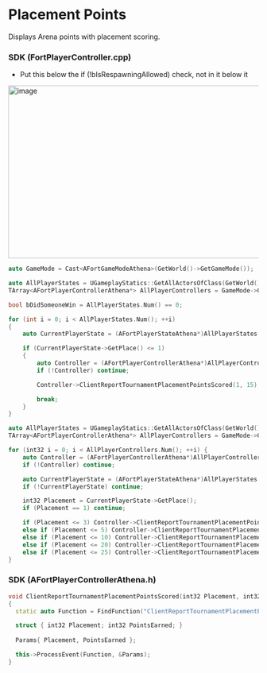 # Placement Points
Displays Arena points with placement scoring.

### SDK (FortPlayerController.cpp)
- Put this below the if (!bIsRespawningAllowed) check, not in it below it
<img width="1038" height="348" alt="image" src="https://github.com/user-attachments/assets/7f1e7b08-459e-4eeb-9e47-2f3b5cdad229" />

```cpp
auto GameMode = Cast<AFortGameModeAthena>(GetWorld()->GetGameMode());

auto AllPlayerStates = UGameplayStatics::GetAllActorsOfClass(GetWorld(), AFortPlayerStateAthena::StaticClass());
TArray<AFortPlayerControllerAthena*> AllPlayerControllers = GameMode->GetAlivePlayers();

bool bDidSomeoneWin = AllPlayerStates.Num() == 0;

for (int i = 0; i < AllPlayerStates.Num(); ++i)
{
	auto CurrentPlayerState = (AFortPlayerStateAthena*)AllPlayerStates.at(i);

	if (CurrentPlayerState->GetPlace() <= 1)
	{
		auto Controller = (AFortPlayerControllerAthena*)AllPlayerControllers.at(i);
		if (!Controller) continue;

		Controller->ClientReportTournamentPlacementPointsScored(1, 15); // Victory Royale points

		break;
	}
}

auto AllPlayerStates = UGameplayStatics::GetAllActorsOfClass(GetWorld(), AFortPlayerStateAthena::StaticClass());
TArray<AFortPlayerControllerAthena*> AllPlayerControllers = GameMode->GetAlivePlayers();

for (int32 i = 0; i < AllPlayerControllers.Num(); ++i) {
	auto Controller = (AFortPlayerControllerAthena*)AllPlayerControllers.at(i);
	if (!Controller) continue;

	auto CurrentPlayerState = (AFortPlayerStateAthena*)AllPlayerStates.at(i);
	if (!CurrentPlayerState) continue;

	int32 Placement = CurrentPlayerState->GetPlace();
	if (Placement == 1) continue;

	if (Placement <= 3) Controller->ClientReportTournamentPlacementPointsScored(Placement, 10);
	else if (Placement <= 5) Controller->ClientReportTournamentPlacementPointsScored(Placement, 8);
	else if (Placement <= 10) Controller->ClientReportTournamentPlacementPointsScored(Placement, 6);
	else if (Placement <= 20) Controller->ClientReportTournamentPlacementPointsScored(Placement, 4);
	else if (Placement <= 25) Controller->ClientReportTournamentPlacementPointsScored(Placement, 2);
}
```

### SDK (AFortPlayerControllerAthena.h)
```cpp
void ClientReportTournamentPlacementPointsScored(int32 Placement, int32 PointsEarned) 
{
  static auto Function = FindFunction("ClientReportTournamentPlacementPointsScored");

  struct { int32 Placement; int32 PointsEarned; }
  
  Params{ Placement, PointsEarned };

  this->ProcessEvent(Function, &Params);
}
```
